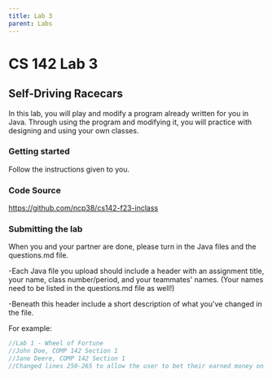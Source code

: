 ```yaml
---
title: Lab 3
parent: Labs
---
```


# CS 142 Lab 3

## Self-Driving Racecars

In this lab, you will play and modify a program already written for you in Java.  Through 
using the program and modifying it, you will practice with designing and using your own classes.

### Getting started

Follow the instructions given to you.

### Code Source

https://github.com/ncp38/cs142-f23-inclass

### Submitting the lab

When you and your partner are done, please turn in the Java files and the questions.md file.

-Each Java file you upload should include a header with an assignment title, your name, class number/period, and your teammates' names.  (Your names need to be listed in the questions.md file as well!)

-Beneath this header include a short description of what you've changed in the file.

For example:

```java
//Lab 1 - Wheel of Fortune
//John Doe, COMP 142 Section 1
//Jane Deere, COMP 142 Section 1
//Changed lines 250-265 to allow the user to bet their earned money on a letter.
```